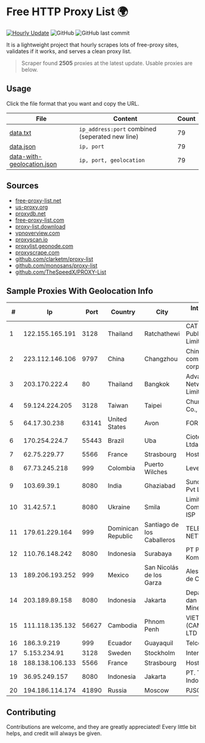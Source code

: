 
# Free HTTP Proxy List 🌍

[![Hourly Update](https://github.com/mertguvencli/http-proxy-list/actions/workflows/main.yml/badge.svg?branch=main)](https://github.com/mertguvencli/http-proxy-list/actions/workflows/main.yml)
![GitHub](https://img.shields.io/github/license/mertguvencli/http-proxy-list)
![GitHub last commit](https://img.shields.io/github/last-commit/mertguvencli/http-proxy-list)

It is a lightweight project that hourly scrapes lots of free-proxy sites, validates if it works, and serves a clean proxy list.


> Scraper found **2505** proxies at the latest update. Usable proxies are below.

## Usage

Click the file format that you want and copy the URL.


|File|Content|Count|
|----|-------|-----|
|[data.txt](https://raw.githubusercontent.com/mertguvencli/http-proxy-list/main/proxy-list/data.txt)|`ip_address:port` combined (seperated new line)|79|
|[data.json](https://raw.githubusercontent.com/mertguvencli/http-proxy-list/main/proxy-list/data.json)|`ip, port`|79|
|[data-with-geolocation.json](https://raw.githubusercontent.com/mertguvencli/http-proxy-list/main/proxy-list/data-with-geolocation.json)|`ip, port, geolocation`|79|

## Sources

* [free-proxy-list.net](https://free-proxy-list.net)
* [us-proxy.org](https://www.us-proxy.org)
* [proxydb.net](http://proxydb.net)
* [free-proxy-list.com](https://free-proxy-list.com/?page=&port=&type%5B%5D=http&type%5B%5D=https&up_time=0&search=Search)
* [proxy-list.download](https://www.proxy-list.download/HTTP)
* [vpnoverview.com](https://vpnoverview.com/privacy/anonymous-browsing/free-proxy-servers)
* [proxyscan.io](https://www.proxyscan.io)
* [proxylist.geonode.com](https://proxylist.geonode.com/api/proxy-list?limit=300&page=1&sort_by=lastChecked&sort_type=desc&protocols=http,https)
* [proxyscrape.com](https://api.proxyscrape.com/v2/?request=displayproxies&protocol=http&timeout=10000&country=all&ssl=all&anonymity=all)
* [github.com/clarketm/proxy-list](https://raw.githubusercontent.com/clarketm/proxy-list/master/proxy-list-raw.txt)
* [github.com/monosans/proxy-list](https://raw.githubusercontent.com/monosans/proxy-list/main/proxies/http.txt)
* [github.com/TheSpeedX/PROXY-List](https://raw.githubusercontent.com/TheSpeedX/PROXY-List/master/http.txt)


## Sample Proxies With Geolocation Info

|#|Ip|Port|Country|City|Internet Service Provider|
|-|--|----|-------|----|-------------------------|
|1|122.155.165.191|3128|Thailand|Ratchathewi|CAT Telecom Public Company Limited|
|2|223.112.146.106|9797|China|Changzhou|China Mobile communications corporation|
|3|203.170.222.4|80|Thailand|Bangkok|Advanced Wireless Network Company Limited|
|4|59.124.224.205|3128|Taiwan|Taipei|Chunghwa Telecom Co., Ltd.|
|5|64.17.30.238|63141|United States|Avon|FORETHOUGHT.net|
|6|170.254.224.7|55443|Brazil|Uba|Ciotec Telecom Ltda ME|
|7|62.75.229.77|5566|France|Strasbourg|Host Europe GmbH|
|8|67.73.245.218|999|Colombia|Puerto Wilches|Level 3|
|9|103.69.39.1|8080|India|Ghaziabad|Suncity Broadband Pvt Ltd|
|10|31.42.57.1|8080|Ukraine|Smila|Limited Liability Company AVATOR ISP|
|11|179.61.229.164|999|Dominican Republic|Santiago de los Caballeros|TELERY NETWORKS, S.R.L|
|12|110.76.148.242|8080|Indonesia|Surabaya|PT Pika Media Komunika|
|13|189.206.193.252|999|Mexico|San Nicolás de los Garza|Alestra, S. de R.L. de C.V.|
|14|203.189.89.158|8080|Indonesia|Jakarta|Departemen Energi dan Sumber Daya Mineral|
|15|111.118.135.132|56627|Cambodia|Phnom Penh|VIETTEL (CAMBODIA) PTE., LTD|
|16|186.3.9.219|999|Ecuador|Guayaquil|Telconet S.A|
|17|5.153.234.91|3128|Sweden|Stockholm|Inter Connects Inc|
|18|188.138.106.133|5566|France|Strasbourg|Host Europe GmbH|
|19|36.95.249.157|8080|Indonesia|Jakarta|PT. Telekomunikasi Indonesia|
|20|194.186.114.174|41890|Russia|Moscow|PJSC "Vimpelcom"|



## Contributing

Contributions are welcome, and they are greatly appreciated! Every
little bit helps, and credit will always be given.

